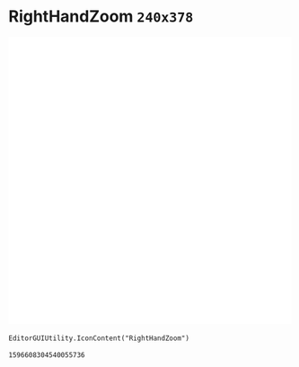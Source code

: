 # RightHandZoom `240x378`
<img src="/img/RightHandZoom.png" width=512 height=512>

``` CSharp
EditorGUIUtility.IconContent("RightHandZoom")
```
```
1596608304540055736
```
